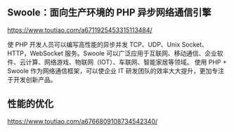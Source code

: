 ## Swoole：面向生产环境的 PHP 异步网络通信引擎
https://www.toutiao.com/a6711925453315113484/

使 PHP 开发人员可以编写高性能的异步并发 TCP、UDP、Unix Socket、HTTP，WebSocket 服务。Swoole 可以广泛应用于互联网、移动通信、企业软件、云计算、网络游戏、物联网（IOT）、车联网、智能家居等领域。 使用 PHP + Swoole 作为网络通信框架，可以使企业 IT 研发团队的效率大大提升，更加专注于开发创新产品。

## 性能的优化
https://www.toutiao.com/a6766809108734542340/

